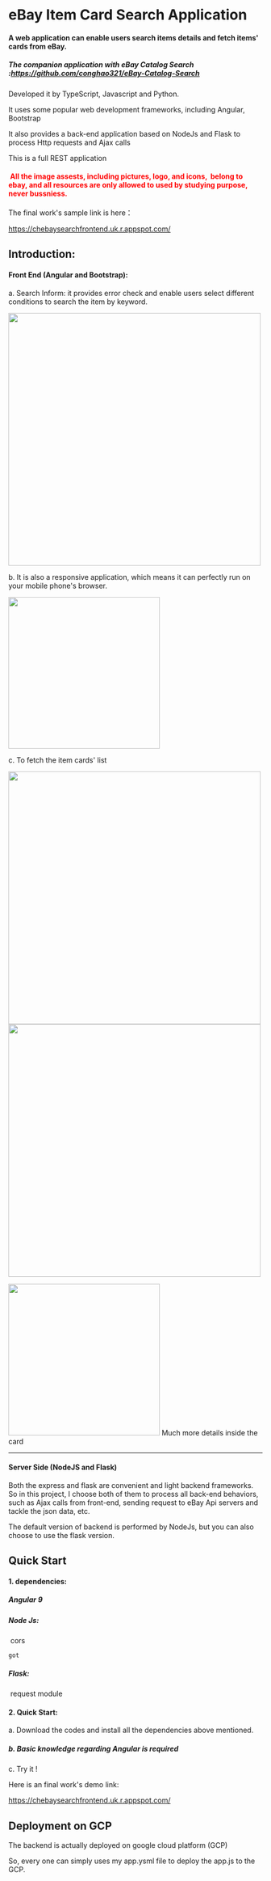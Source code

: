 # eBay Item Card Search Application

#### A web application can enable users search  items details and fetch items' cards from eBay.

##### The companion application with eBay Catalog Search :https://github.com/conghao321/eBay-Catalog-Search

Developed it by TypeScript, Javascript and Python.

It uses some popular web development frameworks, including Angular, Bootstrap

It also provides a back-end application based on NodeJs and Flask to process Http requests and Ajax calls

This is a full REST application



#### <font color='red'> All the image assests, including pictures, logo, and icons,  belong to ebay, and all resources are only allowed to used by studying purpose, never bussniess. </font>



The final work's sample link is here：

https://chebaysearchfrontend.uk.r.appspot.com/



## Introduction:

#### Front End (Angular and Bootstrap):

a. Search Inform: it provides error check and enable users select different conditions to search the item by keyword.



<img src = 'https://ftp.bmp.ovh/imgs/2020/07/ec483910c380a6ba.png' width=500 />







b. It is also a responsive application, which means it can perfectly run on your mobile phone's browser.

<img src = 'https://ftp.bmp.ovh/imgs/2020/07/dda0b66384d0a8f1.png' width=300/>



c. To fetch the item cards' list

<img src = 'https://ftp.bmp.ovh/imgs/2020/07/4a69025979ac4593.png' width=500/>

<img src = 'https://ftp.bmp.ovh/imgs/2020/07/13194a4b80f9e597.png' width=500/>

<img src = 'https://ftp.bmp.ovh/imgs/2020/07/6e5ed07039682f74.png' width=300/>       Much more details inside the card

<hr>


#### Server Side (NodeJS and Flask)

Both the express and flask are convenient and light backend frameworks. So in this project, I choose both of them to process all back-end behaviors, such as Ajax calls from front-end, sending request to eBay Api servers and tackle the json data, etc.



The default version of backend is performed by NodeJs, but you can also choose to use the flask version.



## Quick Start

#### 1. dependencies:

##### Angular 9

##### Node Js:

​	cors

 	got

##### Flask:

​	request module



#### 2. Quick Start:

a. Download the codes and install all the dependencies above mentioned.

##### b. Basic knowledge regarding Angular is required

c. Try it !



Here is an final work's demo link:

https://chebaysearchfrontend.uk.r.appspot.com/



## Deployment on GCP

The backend is actually deployed on google cloud platform (GCP)

So, every one can simply uses my app.ysml file to deploy the app.js to the GCP.